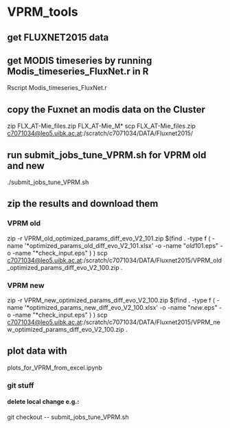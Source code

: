 # VPRM_tools

## get FLUXNET2015 data

## get MODIS timeseries by running Modis_timeseries_FluxNet.r in R
Rscript Modis_timeseries_FluxNet.r

## copy the Fuxnet an modis data on the Cluster
zip FLX_AT-Mie_files.zip  FLX_AT-Mie_M* 
scp FLX_AT-Mie_files.zip c7071034@leo5.uibk.ac.at:/scratch/c7071034/DATA/Fluxnet2015/

## run submit_jobs_tune_VPRM.sh for VPRM old and new
./submit_jobs_tune_VPRM.sh

## zip the results and download them 
### VPRM old
zip -r VPRM_old_optimized_params_diff_evo_V2_101.zip $(find . -type f \( -name '*optimized_params_old_diff_evo_V2_101.xlsx' -o -name "*old*101.eps" -o -name "*check_input.eps" \) )
scp c7071034@leo5.uibk.ac.at:/scratch/c7071034/DATA/Fluxnet2015/VPRM_old_optimized_params_diff_evo_V2_100.zip .
### VPRM new
zip -r VPRM_new_optimized_params_diff_evo_V2_100.zip $(find . -type f \( -name '*optimized_params_new_diff_evo_V2_100.xlsx' -o -name "*new*.eps" -o -name "*check_input.eps" \) )
scp c7071034@leo5.uibk.ac.at:/scratch/c7071034/DATA/Fluxnet2015/VPRM_new_optimized_params_diff_evo_V2_100.zip .

## plot data with 
plots_for_VPRM_from_excel.ipynb

### git stuff
#### delete local change e.g.:
git checkout -- submit_jobs_tune_VPRM.sh